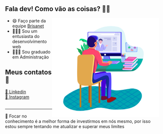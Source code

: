 <h2>Fala dev! Como vão as coisas? 👋😉</h2>

<img align="right" src="https://github.com/AndersonS7/AndersonS7/blob/main/img/man-computer.png" width="350"/>

- 😄 Faço parte da equipe [Brisanet](https://www.brisanet.com.br/)
- 👨🏻‍💻 Sou um entusiasta do desenvolvimento web
- 👨🏻‍🎓 Sou graduado em Administração 
  
<h2>Meus contatos 📱</h2>

<a href="https://www.linkedin.com/in/anderson-silva-b7870520b/" target="_blank">
  📱 Linkedin
</a>

<br>

<a href="https://www.instagram.com/and_silva7/" target="_blank">
  📱 Instagram
</a>

<br>
<br>
<hr>

🧠 Focar no conhecimento é a melhor forma de investirmos em nós mesmo, por isso estou
  sempre tentando me atualizar e superar meus limites

<!--
**AndersonS7/AndersonS7** is a ✨ _special_ ✨ repository because its `README.md` (this file) appears on your GitHub profile.
[![Linkedin Badge](https://www.linkedin.com/in/anderson-silva-b7870520b/)
[![Instagram Badge](https://www.instagram.com/and_silva7/)
Here are some ideas to get you started:

- 🔭 I’m currently working on ...
- 🌱 I’m currently learning ...
- 👯 I’m looking to collaborate on ...
- 🤔 I’m looking for help with ...
- 💬 Ask me about ...
- 📫 How to reach me: ...
- 😄 Pronouns: ...
- ⚡ Fun fact: ...
-->

